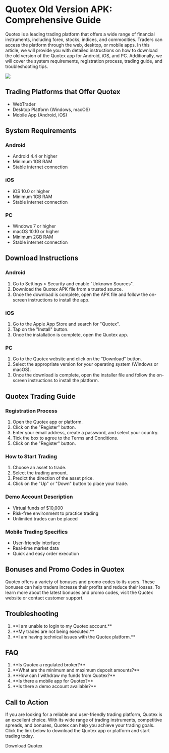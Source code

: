 # Quotex Old Version APK: Comprehensive Guide

Quotex is a leading trading platform that offers a wide range of
financial instruments, including forex, stocks, indices, and
commodities. Traders can access the platform through the web, desktop,
or mobile apps. In this article, we will provide you with detailed
instructions on how to download the old version of the Quotex app for
Android, iOS, and PC. Additionally, we will cover the system
requirements, registration process, trading guide, and troubleshooting
tips.

[![](https://static.quotex.io/files/5_en/300_250.jpg)](https://traff.sbs/brokerqxsignupf)

## Trading Platforms that Offer Quotex

-   WebTrader
-   Desktop Platform (Windows, macOS)
-   Mobile App (Android, iOS)

## System Requirements

### Android

-   Android 4.4 or higher
-   Minimum 1GB RAM
-   Stable internet connection

### iOS

-   iOS 10.0 or higher
-   Minimum 1GB RAM
-   Stable internet connection

### PC

-   Windows 7 or higher
-   macOS 10.10 or higher
-   Minimum 2GB RAM
-   Stable internet connection

## Download Instructions

### Android

1.  Go to Settings \> Security and enable "Unknown Sources".
2.  Download the Quotex APK file from a trusted source.
3.  Once the download is complete, open the APK file and follow the
    on-screen instructions to install the app.

### iOS

1.  Go to the Apple App Store and search for "Quotex".
2.  Tap on the "Install" button.
3.  Once the installation is complete, open the Quotex app.

### PC

1.  Go to the Quotex website and click on the "Download" button.
2.  Select the appropriate version for your operating system (Windows or
    macOS).
3.  Once the download is complete, open the installer file and follow
    the on-screen instructions to install the platform.

## Quotex Trading Guide

### Registration Process

1.  Open the Quotex app or platform.
2.  Click on the "Register" button.
3.  Enter your email address, create a password, and select your
    country.
4.  Tick the box to agree to the Terms and Conditions.
5.  Click on the "Register" button.

### How to Start Trading

1.  Choose an asset to trade.
2.  Select the trading amount.
3.  Predict the direction of the asset price.
4.  Click on the "Up" or "Down" button to place your trade.

### Demo Account Description

-   Virtual funds of \$10,000
-   Risk-free environment to practice trading
-   Unlimited trades can be placed

### Mobile Trading Specifics

-   User-friendly interface
-   Real-time market data
-   Quick and easy order execution

## Bonuses and Promo Codes in Quotex

Quotex offers a variety of bonuses and promo codes to its users. These
bonuses can help traders increase their profits and reduce their losses.
To learn more about the latest bonuses and promo codes, visit the Quotex
website or contact customer support.

## Troubleshooting

1.  \*\*I am unable to login to my Quotex account.\*\*
2.  \*\*My trades are not being executed.\*\*
3.  \*\*I am having technical issues with the Quotex platform.\*\*

## FAQ

1.  \*\*Is Quotex a regulated broker?\*\*
2.  \*\*What are the minimum and maximum deposit amounts?\*\*
3.  \*\*How can I withdraw my funds from Quotex?\*\*
4.  \*\*Is there a mobile app for Quotex?\*\*
5.  \*\*Is there a demo account available?\*\*

## Call to Action

If you are looking for a reliable and user-friendly trading platform,
Quotex is an excellent choice. With its wide range of trading
instruments, competitive spreads, and bonuses, Quotex can help you
achieve your trading goals. Click the link below to download the Quotex
app or platform and start trading today.

Download Quotex

